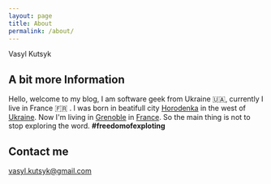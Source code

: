 ```yaml
---
layout: page
title: About
permalink: /about/
---
```


Vasyl Kutsyk   

## A bit more Information

Hello, welcome to my blog, I am software geek from Ukraine 🇺🇦, currently I live in France 🇫🇷 .
I was born in beatifull city 
<a href="http://www.encyclopediaofukraine.com/display.asp?linkpath=pages%5CH%5CO%5CHorodenka.htm" target="_blank">Horodenka</a> in the west of 
<a href="https://www.lonelyplanet.com/ukraine" target="_blank">Ukraine</a>. 
Now I'm living in <a href="https://en.wikipedia.org/wiki/Grenoble" target="_blank">Grenoble</a> in <a href="https://www.lonelyplanet.com/france" target="_blank">France</a>.
So the main thing is not to stop exploring the word. <b>#freedomofexploting</b>

## Contact me

[vasyl.kutsyk@gmail.com](mailto:vasyl.kutsyk@gmail.com)
